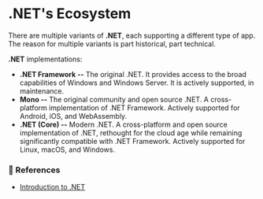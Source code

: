 # .NET's Ecosystem

There are multiple variants of **.NET**, each supporting a different type of app. The reason for multiple variants is part historical, part technical.

**.NET** implementations:

- **.NET Framework --** The original .NET. It provides access to the broad capabilities of Windows and Windows Server. It is actively supported, in maintenance.
- **Mono --** The original community and open source .NET. A cross-platform implementation of .NET Framework. Actively supported for Android, iOS, and WebAssembly.
- **.NET (Core) --** Modern .NET. A cross-platform and open source implementation of .NET, rethought for the cloud age while remaining significantly compatible with .NET Framework. Actively supported for Linux, macOS, and Windows.

### 📜 References

- [Introduction to .NET](https://learn.microsoft.com/en-us/dotnet/core/introduction#net-ecosystem)
